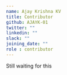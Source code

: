 ```yaml
---
name: Ajay Krishna KV
title: Contributor
github: AJAYK-01
twitter: ""
linkedin: ""
slack: ""
joining_date: ""
role : contributor
---
```


Still waiting for this
